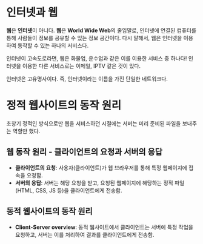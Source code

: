# 인터넷과 웹

**웹**은 **인터넷**이 아니다. **웹**은 **World Wide Web**의 줄임말로, 인터넷에 연결된 컴퓨터를 통해 사람들이 정보를 공유할 수 있는 정보 공간이다. 다시 말해서, 웹은 인터넷을 이용하여 동작할 수 있는 하나의 서비스다.

인터넷이 고속도로라면, 웹은 화물업, 운수업과 같은 이를 이용한 서비스 중 하나다! 인터넷을 이용한 다른 서비스로는 이메일, IPTV 같은 것이 있다.

인터넷은 고유명사이다. 즉, 인터넷이라는 이름을 가진 단일한 네트워크다.

# 정적 웹사이트의 동작 원리

초창기 정적인 방식으로만 웹을 서비스하던 시절에는 서버는 미리 준비된 파일을 보내주는 역할만 했다.

## 웹 동작 원리 - 클라이언트의 요청과 서버의 응답

- **클라이언트의 요청**: 사용자(클라이언트)가 웹 브라우저를 통해 특정 웹페이지에 접속을 요청함.
- **서버의 응답**: 서버는 해당 요청을 받고, 요청된 웹페이지에 해당하는 정적 파일(HTML, CSS, JS 등)을 클라이언트에게 전송함.

## 동적 웹사이트의 동작 원리

- **Client-Server overview**: 동적 웹사이트에서 클라이언트는 서버에 특정 작업을 요청하고, 서버는 이를 처리하여 결과를 클라이언트에게 전송함.
